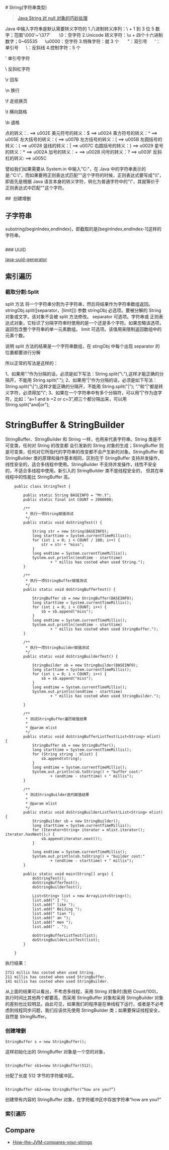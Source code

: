 ﻿# String(字符串类型)

> [Java String 对 null 对象的巧妙处理](http://blog.xiaohansong.com/2016/03/13/null-in-java-string/)

Java 中输入字符串是默认需要转义字符的 1.八进制转义序列：\ + 1 到 3 位 5 数字；范围'\000'~'\377'
      \0：空字符
2.Unicode 转义字符：\u + 四个十六进制数字；0~65535
     \u0000：空字符 3.特殊字符：就 3 个
      \"：双引号
     \'：单引号
     \\：反斜线 4.控制字符：5 个

\' 单引号字符

\\ 反斜杠字符

\r 回车

\n 换行

\f 走纸换页

\t 横向跳格

\b 退格

点的转义：. ==> u002E
美元符号的转义：\$ ==> u0024
乘方符号的转义：^ ==> u005E
左大括号的转义：{ ==> u007B
左方括号的转义：[ ==> u005B
左圆括号的转义：( ==> u0028
竖线的转义：| ==> u007C
右圆括号的转义：) ==> u0029
星号的转义：\* ==> u002A
加号的转义：+ ==> u002B
问号的转义：? ==> u003F
反斜杠的转义: ==> u005C

譬如我们如果需要从 System.in 中输入"C:\"，在 Java 中的字符串表示的是:"C:\\"，而如果要用正则表达式匹配"\"这个字符的时候，正则表达式要写成"\\\\"，即首先是根据 Java 语言本身的转义字符，转化为普通字符中的"\\"，其就等价于正则表达式中匹配"\"这个字符。

##  创建增删

## 子字符串

substring(beginIndex,endIndex)，即截取的是[beginIndex,endIndex-1]这样的字符串。

```System.out.println("abcd".substring(0,1));

```

### UUID

[java-uuid-generator](https://github.com/cowtowncoder/java-uuid-generator)

## 索引遍历

### 截取分割:Split

split 方法
将一个字符串分割为子字符串，然后将结果作为字符串数组返回。
stringObj.split([separator，[limit]])
参数
stringObj
必选项。要被分解的 String 对象或文字。该对象不会被 split 方法修改。
separator
可选项。字符串或 正则表达式对象，它标识了分隔字符串时使用的是一个还是多个字符。如果忽略该选项，返回包含整个字符串的单一元素数组。
limit
可选项。该值用来限制返回数组中的元素个数。

说明
split 方法的结果是一个字符串数组，在 stingObj 中每个出现 separator 的位置都要进行分解

所以正常的写法是这样的：

1、如果用“.”作为分隔的话，必须是如下写法：String.split("\\."),这样才能正确的分隔开，不能用 String.split(".");
2、如果用“|”作为分隔的话，必须是如下写法：String.split("\\|"),这样才能正确的分隔开，不能用 String.split("|");
“.”和“|”都是转义字符，必须得加"\\";
3、如果在一个字符串中有多个分隔符，可以用“|”作为连字符，比如：“a=1 and b =2 or c=3”,把三个都分隔出来，可以用 String.split("and|or");

# StringBuffer & StringBuilder

StringBuffer、StringBuilder 和 String 一样，也用来代表字符串。String 类是不可变类，任何对 String 的改变都 会引发新的 String 对象的生成；StringBuffer 则是可变类，任何对它所指代的字符串的改变都不会产生新的对象。StringBuffer 和 StringBuilder 类的原理和操作基本相同，区别在于 StringBuffer 支持并发操作，线性安全的，适合多线程中使用。StringBuilder 不支持并发操作，线性不安全的，不适合多线程中使用。新引入的 StringBuilder 类不是线程安全的， 但其在单线程中的性能比 StringBuffer 高。

```
    public class StringTest {  
      
        public static String BASEINFO = "Mr.Y";  
        public static final int COUNT = 2000000;  
      
        /** 
         * 执行一项String赋值测试 
         */  
        public static void doStringTest() {  
      
            String str = new String(BASEINFO);  
            long starttime = System.currentTimeMillis();  
            for (int i = 0; i < COUNT / 100; i++) {  
                str = str + "miss";  
            }  
            long endtime = System.currentTimeMillis();  
            System.out.println((endtime - starttime)  
                    + " millis has costed when used String.");  
        }  
      
        /** 
         * 执行一项StringBuffer赋值测试 
         */  
        public static void doStringBufferTest() {  
      
            StringBuffer sb = new StringBuffer(BASEINFO);  
            long starttime = System.currentTimeMillis();  
            for (int i = 0; i < COUNT; i++) {  
                sb = sb.append("miss");  
            }  
            long endtime = System.currentTimeMillis();  
            System.out.println((endtime - starttime)  
                    + " millis has costed when used StringBuffer.");  
        }  
      
        /** 
         * 执行一项StringBuilder赋值测试 
         */  
        public static void doStringBuilderTest() {  
      
            StringBuilder sb = new StringBuilder(BASEINFO);  
            long starttime = System.currentTimeMillis();  
            for (int i = 0; i < COUNT; i++) {  
                sb = sb.append("miss");  
            }  
            long endtime = System.currentTimeMillis();  
            System.out.println((endtime - starttime)  
                    + " millis has costed when used StringBuilder.");  
        }  
      
        /** 
         * 测试StringBuffer遍历赋值结果 
         *  
         * @param mlist 
         */  
        public static void doStringBufferListTest(List<String> mlist) {  
            StringBuffer sb = new StringBuffer();  
            long starttime = System.currentTimeMillis();  
            for (String string : mlist) {  
                sb.append(string);  
            }  
            long endtime = System.currentTimeMillis();  
            System.out.println(sb.toString() + "buffer cost:"  
                    + (endtime - starttime) + " millis");  
        }  
      
        /** 
         * 测试StringBuilder迭代赋值结果 
         *  
         * @param mlist 
         */  
        public static void doStringBuilderListTest(List<String> mlist) {  
            StringBuilder sb = new StringBuilder();  
            long starttime = System.currentTimeMillis();  
            for (Iterator<String> iterator = mlist.iterator(); iterator.hasNext();) {  
                sb.append(iterator.next());  
            }  
      
            long endtime = System.currentTimeMillis();  
            System.out.println(sb.toString() + "builder cost:"  
                    + (endtime - starttime) + " millis");  
        }  
      
        public static void main(String[] args) {  
            doStringTest();  
            doStringBufferTest();  
            doStringBuilderTest();  
      
            List<String> list = new ArrayList<String>();  
            list.add(" I ");  
            list.add(" like ");  
            list.add(" BeiJing ");  
            list.add(" tian ");  
            list.add(" an ");  
            list.add(" men ");  
            list.add(" . ");  
      
            doStringBufferListTest(list);  
            doStringBuilderListTest(list);  
        }  
      
    }  
```

执行结果：

```
2711 millis has costed when used String.
211 millis has costed when used StringBuffer.
141 millis has costed when used StringBuilder.
```

从上面的结果可以看出，不考虑多线程，采用 String 对象时(我把 Count/100)，执行时间比其他两个都要高，而采用 StringBuffer 对象和采用 StringBuilder 对象的差别也比较明显。由此可见，如果我们的程序是在单线程下运行，或者是不必考虑到线程同步问题，我们应该优先使用 StringBuilder 类；如果要保证线程安全，自然是 StringBuffer。

### 创建增删

```
StringBuffer s = new StringBuffer();

```

这样初始化出的 StringBuffer 对象是一个空的对象，

```

StringBuffer sb1=new StringBuffer(512);
```

分配了长度 512 字节的字符缓冲区。

```

StringBuffer sb2=new StringBuffer(“how are you?”)

```

创建带有内容的 StringBuffer 对象，在字符缓冲区中存放字符串“how are you?”

### 索引遍历

## Compare

- [How-the-JVM-compares-your-strings](http://jcdav.is/2016/09/01/How-the-JVM-compares-your-strings/)
